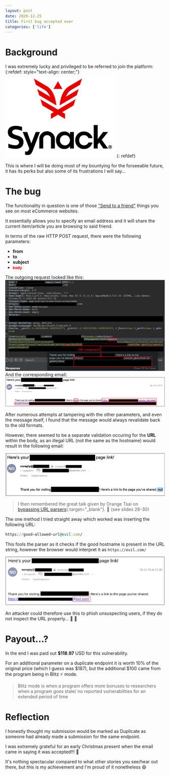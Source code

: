```yaml
---
layout: post
date: 2020-12-25
title: First bug accepted ever
categories: ['life']
---
```


# Background
I was extremely lucky and privileged to be referred to join the platform:  
{:refdef: style="text-align: center;"}
![synack](/assets/images/synack.png)
{: refdef}

This is where I will be doing most of my bountying for the forseeable future, it has its perks but also some of its frustrations I will say...  

# The bug

The functionality in question is one of those <u>"Send to a friend"</u> things you see on most eCommerce websites. 

It essentially allows you to specify an email address and it will share the current item/article you are browsing to said friend. 

In terms of the raw HTTP POST request, there were the following parameters:
- **from**
- **to**
- **subject**
- <small style="color:red;">**body**</small>

The outgoing request looked like this:
![request](/assets/images/bug-request.png)
And the corresponding email:
![email](/assets/images/bug-email.png)

After numerous attempts at tampering with the other parameters, and even the message itself, I found that the message would always revalidate back to the old formats.  

However, there seemed to be a separate validation occuring for the **URL** within the body, as an illegal URL (not the same as the hostname) would result in the following email:  

![null](/assets/images/bug-null.png)

> I then remembered the great talk given by Orange Tsai on  <br/>
> [bypassing URL parsers](https://gsec.hitb.org/materials/sg2017/D1%20-%20Orange%20Tsai%20-%20A%20New%20Era%20of%20SSRF%20%e2%80%93%20Exploiting%20URL%20Parsers%20in%20Trending%20Programming%20Languages.pdf){:target="_blank"}.  :orange:   (see slides 28-30)

The one method I tried straight away which worked was inserting the following URL:
```ruby
https://good-allowed-url@evil.com/
```

This fools the parser as it checks if the good hostname is present in the URL string, however the browser would interpret it as `https://evil.com/`

![evil](/assets/images/bug-evil.png)

An attacker could therefore use this to phish unsuspecting users, if they do not inspect the URL properly...  :fishing_pole_and_fish: :email:


# Payout...?
In the end I was paid out **$118.97** USD for this vulnerability.

For an additional parameter on a duplicate endpoint it is worth 10% of the original price (which I guess was $187), but the additional $100 came from the program being in Blitz :zap: mode.  

> Blitz mode is when a program offers more bonuses to researchers when a program goes stale/ no reported vulnerabilities for an extended period of time 


# Reflection

I honestly thought my submission would be marked as Duplicate as someone had already made a submission for the same endpoint.  

I was extremely grateful for an early Christmas present when the email came in saying it was accepted!!!  :gift:  

It's nothing spectacular compared to what other stories you see/hear out there, but this is my achievement and I'm proud of it nonetheless :smile:  
